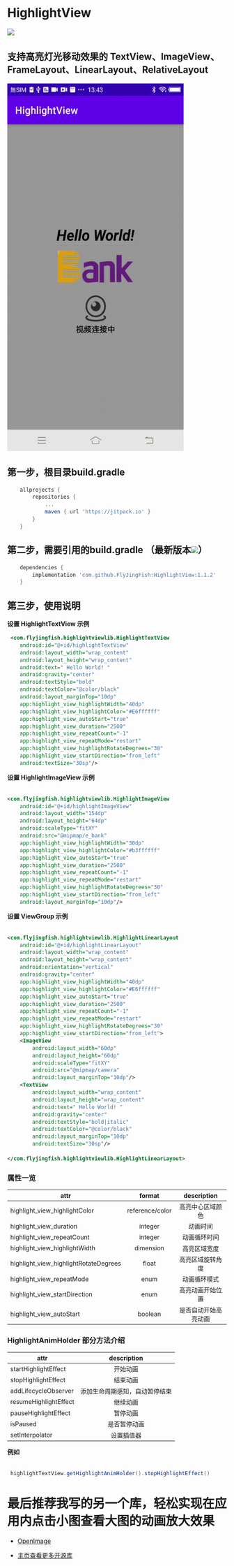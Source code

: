 # HighlightView
[![](https://jitpack.io/v/FlyJingFish/HighlightView.svg)](https://jitpack.io/#FlyJingFish/HighlightView)

## 支持高亮灯光移动效果的 TextView、ImageView、FrameLayout、LinearLayout、RelativeLayout

<img src="https://github.com/FlyJingFish/HighlightView/blob/master/screenshot/screenrecording-20221109-134351.gif" width="405px" height="842px" alt="show" />


## 第一步，根目录build.gradle

```gradle
    allprojects {
        repositories {
            ...
            maven { url 'https://jitpack.io' }
        }
    }
```
## 第二步，需要引用的build.gradle （最新版本[![](https://jitpack.io/v/FlyJingFish/HighlightView.svg)](https://jitpack.io/#FlyJingFish/HighlightView)）

```gradle
    dependencies {
        implementation 'com.github.FlyJingFish:HighlightView:1.1.2'
    }
```
## 第三步，使用说明

**设置 HighlightTextView 示例**

```xml
 <com.flyjingfish.highlightviewlib.HighlightTextView
    android:id="@+id/highlightTextView"
    android:layout_width="wrap_content"
    android:layout_height="wrap_content"
    android:text=" Hello World! "
    android:gravity="center"
    android:textStyle="bold"
    android:textColor="@color/black"
    android:layout_marginTop="10dp"
    app:highlight_view_highlightWidth="40dp"
    app:highlight_view_highlightColor="#E6ffffff"
    app:highlight_view_autoStart="true"
    app:highlight_view_duration="2500"
    app:highlight_view_repeatCount="-1"
    app:highlight_view_repeatMode="restart"
    app:highlight_view_highlightRotateDegrees="30"
    app:highlight_view_startDirection="from_left"
    android:textSize="30sp"/>
```

**设置 HighlightImageView 示例**

```xml

<com.flyjingfish.highlightviewlib.HighlightImageView
    android:id="@+id/highlightImageView"
    android:layout_width="154dp"
    android:layout_height="64dp"
    android:scaleType="fitXY"
    android:src="@mipmap/e_bank"
    app:highlight_view_highlightWidth="30dp"
    app:highlight_view_highlightColor="#b3ffffff"
    app:highlight_view_autoStart="true"
    app:highlight_view_duration="2500"
    app:highlight_view_repeatCount="-1"
    app:highlight_view_repeatMode="restart"
    app:highlight_view_highlightRotateDegrees="30"
    app:highlight_view_startDirection="from_left"
    android:layout_marginTop="10dp"/>
```

**设置 ViewGroup 示例**

```xml

<com.flyjingfish.highlightviewlib.HighlightLinearLayout
    android:id="@+id/highlightLinearLayout"
    android:layout_width="wrap_content"
    android:layout_height="wrap_content"
    android:orientation="vertical"
    android:gravity="center"
    app:highlight_view_highlightWidth="40dp"
    app:highlight_view_highlightColor="#E6ffffff"
    app:highlight_view_autoStart="true"
    app:highlight_view_duration="2500"
    app:highlight_view_repeatCount="-1"
    app:highlight_view_repeatMode="restart"
    app:highlight_view_highlightRotateDegrees="30"
    app:highlight_view_startDirection="from_left">
    <ImageView
        android:layout_width="60dp"
        android:layout_height="60dp"
        android:scaleType="fitXY"
        android:src="@mipmap/camera"
        android:layout_marginTop="10dp"/>
    <TextView
        android:layout_width="wrap_content"
        android:layout_height="wrap_content"
        android:text=" Hello World! "
        android:gravity="center"
        android:textStyle="bold|italic"
        android:textColor="@color/black"
        android:layout_marginTop="10dp"
        android:textSize="30sp"/>

</com.flyjingfish.highlightviewlib.HighlightLinearLayout>
```

### 属性一览

| attr                                  |     format      | description |
|---------------------------------------|:---------------:|:-----------:|
| highlight_view_highlightColor         | reference/color |  高亮中心区域颜色   |
| highlight_view_duration               |     integer     |    动画时间     |
| highlight_view_repeatCount            |     integer     |   动画循环时间    |
| highlight_view_highlightWidth         |    dimension    |   高亮区域宽度    |
| highlight_view_highlightRotateDegrees |      float      |  高亮区域旋转角度   |
| highlight_view_repeatMode             |      enum       |   动画循环模式    |
| highlight_view_startDirection         |      enum       |  高亮动画开始位置   |
| highlight_view_autoStart              |     boolean     | 是否自动开始高亮动画  |

### HighlightAnimHolder 部分方法介绍

| attr                  |   description   |
|-----------------------|:---------------:|
| startHighlightEffect  |      开始动画       |
| stopHighlightEffect   |      结束动画       |
| addLifecycleObserver  | 添加生命周期感知，自动暂停结束 |
| resumeHighlightEffect |      继续动画       |
| pauseHighlightEffect  |      暂停动画       |
| isPaused              |     是否暂停动画      |
| setInterpolator       |      设置插值器      |

**例如**

```java

 highlightTextView.getHighlightAnimHolder().stopHighlightEffect()

```



# 最后推荐我写的另一个库，轻松实现在应用内点击小图查看大图的动画放大效果

- [OpenImage](https://github.com/FlyJingFish/OpenImage)

- [主页查看更多开源库](https://github.com/FlyJingFish)



